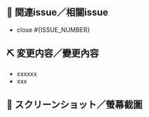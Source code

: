 ## 📝 関連issue／相關issue
<!--
  ・ 関連するissueがなければ消してください／若無相關issue請刪除此行
  ・ issueを閉じるとは関係ないものは#{ISSUE_NUMBER}だけでOKです🙆‍♂️ / 若與關閉issue無關的部分請直接#{ISSUE_NUMBER}就OK了
-->
- close #{ISSUE_NUMBER}

## ⛏ 変更内容／變更內容
<!-- 変更を端的に箇条書きで／請條列變更的部分 -->
- xxxxxx
- xxx

## 📸 スクリーンショット／螢幕截圖
<!-- スタイルなどの変更の場合はスクリーンショットがあるとレビューしやすいです／變更 style 之類的話使用截圖會比較清楚 -->
